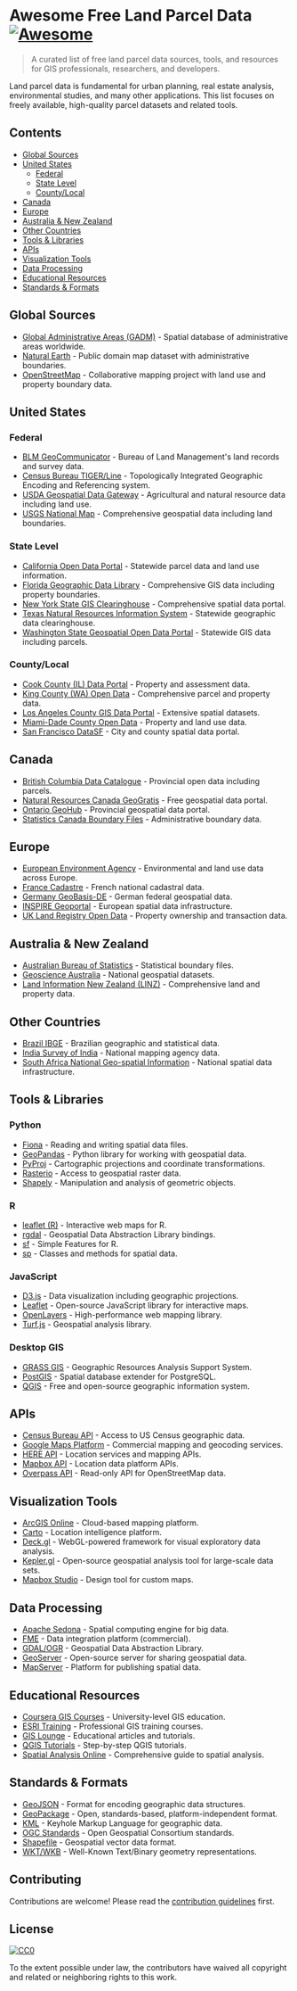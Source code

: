 # Awesome Free Land Parcel Data [![Awesome](https://awesome.re/badge.svg)](https://awesome.re)

> A curated list of free land parcel data sources, tools, and resources for GIS professionals, researchers, and developers.

Land parcel data is fundamental for urban planning, real estate analysis, environmental studies, and many other applications. This list focuses on freely available, high-quality parcel datasets and related tools.

## Contents

- [Global Sources](#global-sources)
- [United States](#united-states)
  - [Federal](#federal)
  - [State Level](#state-level)
  - [County/Local](#countylocal)
- [Canada](#canada)
- [Europe](#europe)
- [Australia & New Zealand](#australia--new-zealand)
- [Other Countries](#other-countries)
- [Tools & Libraries](#tools--libraries)
- [APIs](#apis)
- [Visualization Tools](#visualization-tools)
- [Data Processing](#data-processing)
- [Educational Resources](#educational-resources)
- [Standards & Formats](#standards--formats)

## Global Sources

- [Global Administrative Areas (GADM)](https://gadm.org/) - Spatial database of administrative areas worldwide.
- [Natural Earth](https://www.naturalearthdata.com/) - Public domain map dataset with administrative boundaries.
- [OpenStreetMap](https://www.openstreetmap.org/) - Collaborative mapping project with land use and property boundary data.

## United States

### Federal

- [BLM GeoCommunicator](https://www.geocommunicator.gov/) - Bureau of Land Management's land records and survey data.
- [Census Bureau TIGER/Line](https://www.census.gov/geographies/mapping-files/time-series/geo/tiger-line-file.html) - Topologically Integrated Geographic Encoding and Referencing system.
- [USDA Geospatial Data Gateway](https://datagateway.nrcs.usda.gov/) - Agricultural and natural resource data including land use.
- [USGS National Map](https://www.usgs.gov/programs/national-geospatial-program/national-map) - Comprehensive geospatial data including land boundaries.

### State Level

- [California Open Data Portal](https://data.ca.gov/) - Statewide parcel data and land use information.
- [Florida Geographic Data Library](https://www.fgdl.org/) - Comprehensive GIS data including property boundaries.
- [New York State GIS Clearinghouse](https://gis.ny.gov/) - Comprehensive spatial data portal.
- [Texas Natural Resources Information System](https://tnris.org/) - Statewide geographic data clearinghouse.
- [Washington State Geospatial Open Data Portal](https://geo.wa.gov/) - Statewide GIS data including parcels.

### County/Local

- [Cook County (IL) Data Portal](https://datacatalog.cookcountyil.gov/) - Property and assessment data.
- [King County (WA) Open Data](https://kingcounty.gov/services/gis/GISData.aspx) - Comprehensive parcel and property data.
- [Los Angeles County GIS Data Portal](https://egis-lacounty.hub.arcgis.com/) - Extensive spatial datasets.
- [Miami-Dade County Open Data](https://opendata.miamidade.gov/) - Property and land use data.
- [San Francisco DataSF](https://datasf.org/) - City and county spatial data portal.

## Canada

- [British Columbia Data Catalogue](https://catalogue.data.gov.bc.ca/) - Provincial open data including parcels.
- [Natural Resources Canada GeoGratis](https://www.nrcan.gc.ca/maps-tools-and-publications/satellite-imagery-and-air-photos/application-development/web-services/geogratis-web-services/17285) - Free geospatial data portal.
- [Ontario GeoHub](https://geohub.lio.gov.on.ca/) - Provincial geospatial data portal.
- [Statistics Canada Boundary Files](https://www12.statcan.gc.ca/census-recensement/2011/geo/bound-limit/bound-limit-eng.cfm) - Administrative boundary data.

## Europe

- [European Environment Agency](https://www.eea.europa.eu/data-and-maps) - Environmental and land use data across Europe.
- [France Cadastre](https://cadastre.data.gouv.fr/) - French national cadastral data.
- [Germany GeoBasis-DE](https://www.geobasis-de.de/) - German federal geospatial data.
- [INSPIRE Geoportal](https://inspire-geoportal.ec.europa.eu/) - European spatial data infrastructure.
- [UK Land Registry Open Data](https://landregistry.data.gov.uk/) - Property ownership and transaction data.

## Australia & New Zealand

- [Australian Bureau of Statistics](https://www.abs.gov.au/statistics/standards/australian-statistical-geography-standard-asgs-edition-3/jul2021-jun2026/access-and-downloads/digital-boundary-files) - Statistical boundary files.
- [Geoscience Australia](https://www.ga.gov.au/scientific-topics/national-location-information/digital-maps-and-data) - National geospatial datasets.
- [Land Information New Zealand (LINZ)](https://data.linz.govt.nz/) - Comprehensive land and property data.

## Other Countries

- [Brazil IBGE](https://www.ibge.gov.br/geociencias/downloads-geociencias.html) - Brazilian geographic and statistical data.
- [India Survey of India](https://www.surveyofindia.gov.in/) - National mapping agency data.
- [South Africa National Geo-spatial Information](https://www.ngi.gov.za/) - National spatial data infrastructure.

## Tools & Libraries

### Python
- [Fiona](https://fiona.readthedocs.io/) - Reading and writing spatial data files.
- [GeoPandas](https://geopandas.org/) - Python library for working with geospatial data.
- [PyProj](https://pyproj4.github.io/pyproj/) - Cartographic projections and coordinate transformations.
- [Rasterio](https://rasterio.readthedocs.io/) - Access to geospatial raster data.
- [Shapely](https://shapely.readthedocs.io/) - Manipulation and analysis of geometric objects.

### R
- [leaflet (R)](https://rstudio.github.io/leaflet/) - Interactive web maps for R.
- [rgdal](https://cran.r-project.org/web/packages/rgdal/) - Geospatial Data Abstraction Library bindings.
- [sf](https://r-spatial.github.io/sf/) - Simple Features for R.
- [sp](https://cran.r-project.org/web/packages/sp/) - Classes and methods for spatial data.

### JavaScript
- [D3.js](https://d3js.org/) - Data visualization including geographic projections.
- [Leaflet](https://leafletjs.com/) - Open-source JavaScript library for interactive maps.
- [OpenLayers](https://openlayers.org/) - High-performance web mapping library.
- [Turf.js](https://turfjs.org/) - Geospatial analysis library.

### Desktop GIS
- [GRASS GIS](https://grass.osgeo.org/) - Geographic Resources Analysis Support System.
- [PostGIS](https://postgis.net/) - Spatial database extender for PostgreSQL.
- [QGIS](https://qgis.org/) - Free and open-source geographic information system.

## APIs

- [Census Bureau API](https://www.census.gov/data/developers/data-sets.html) - Access to US Census geographic data.
- [Google Maps Platform](https://developers.google.com/maps) - Commercial mapping and geocoding services.
- [HERE API](https://developer.here.com/) - Location services and mapping APIs.
- [Mapbox API](https://docs.mapbox.com/api/) - Location data platform APIs.
- [Overpass API](https://overpass-api.de/) - Read-only API for OpenStreetMap data.

## Visualization Tools

- [ArcGIS Online](https://www.arcgis.com/home/index.html) - Cloud-based mapping platform.
- [Carto](https://carto.com/) - Location intelligence platform.
- [Deck.gl](https://deck.gl/) - WebGL-powered framework for visual exploratory data analysis.
- [Kepler.gl](https://kepler.gl/) - Open-source geospatial analysis tool for large-scale data sets.
- [Mapbox Studio](https://www.mapbox.com/mapbox-studio/) - Design tool for custom maps.

## Data Processing

- [Apache Sedona](https://sedona.apache.org/) - Spatial computing engine for big data.
- [FME](https://www.safe.com/fme/) - Data integration platform (commercial).
- [GDAL/OGR](https://gdal.org/) - Geospatial Data Abstraction Library.
- [GeoServer](https://geoserver.org/) - Open-source server for sharing geospatial data.
- [MapServer](https://mapserver.org/) - Platform for publishing spatial data.

## Educational Resources

- [Coursera GIS Courses](https://www.coursera.org/courses?query=gis) - University-level GIS education.
- [ESRI Training](https://www.esri.com/training/) - Professional GIS training courses.
- [GIS Lounge](https://www.gislounge.com/) - Educational articles and tutorials.
- [QGIS Tutorials](https://www.qgistutorials.com/) - Step-by-step QGIS tutorials.
- [Spatial Analysis Online](https://spatialanalysisonline.com/) - Comprehensive guide to spatial analysis.

## Standards & Formats

- [GeoJSON](https://geojson.org/) - Format for encoding geographic data structures.
- [GeoPackage](https://www.geopackage.org/) - Open, standards-based, platform-independent format.
- [KML](https://developers.google.com/kml/) - Keyhole Markup Language for geographic data.
- [OGC Standards](https://www.ogc.org/standards/) - Open Geospatial Consortium standards.
- [Shapefile](https://en.wikipedia.org/wiki/Shapefile) - Geospatial vector data format.
- [WKT/WKB](https://en.wikipedia.org/wiki/Well-known_text_representation_of_geometry) - Well-Known Text/Binary geometry representations.

## Contributing

Contributions are welcome! Please read the [contribution guidelines](CONTRIBUTING.md) first.

## License

[![CC0](https://mirrors.creativecommons.org/presskit/buttons/88x31/svg/cc-zero.svg)](https://creativecommons.org/publicdomain/zero/1.0/)

To the extent possible under law, the contributors have waived all copyright and related or neighboring rights to this work. 